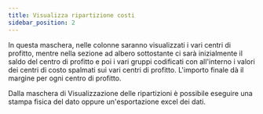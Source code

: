 ```yaml
---
title: Visualizza ripartizione costi
sidebar_position: 2
---
```


In questa maschera, nelle colonne saranno visualizzati i vari centri di profitto, mentre nella sezione ad albero sottostante ci sarà inizialmente il saldo del centro di profitto e poi i vari gruppi codificati con all'interno i valori dei centri di costo spalmati sui vari centri di profitto. L'importo finale dà il margine per ogni centro di profitto.

Dalla maschera di Visualizzazione delle ripartizioni è possibile eseguire una stampa fisica del dato oppure un'esportazione excel dei dati.







